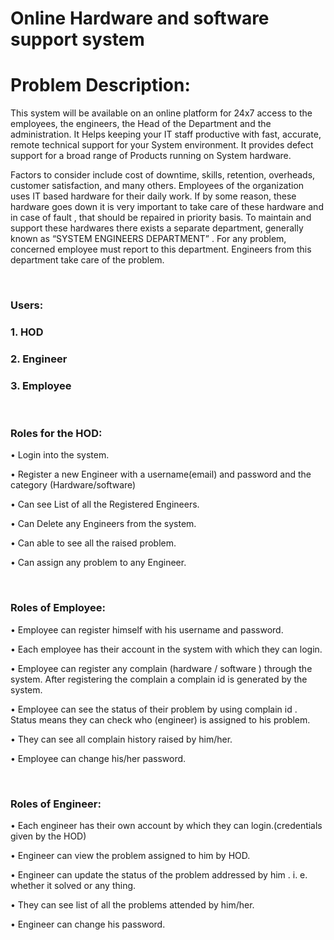 # Online Hardware and software support system

<h1>Problem Description:</h1>
  
<p>This system will be available on an online platform for 24x7 access to the employees, the engineers, the Head of the Department and the 
administration. It Helps keeping your IT staff productive with fast, accurate, remote technical support for your System environment. It provides 
defect support for a broad range of Products running on System hardware.</p>
  
<p>Factors to consider include cost of downtime, skills, retention, overheads, customer satisfaction, and many others.
Employees of the organization uses IT based hardware for their daily work. If by some reason, these hardware goes down it is very
important to take care of these hardware and in case of fault , that should be repaired in priority basis. To maintain and support these
hardwares there exists a separate department, generally known as “SYSTEM ENGINEERS DEPARTMENT” . For any problem, concerned
employee must report to this department. Engineers from this department take care of the problem.</p>
<br />
<h3>Users:</h3>
<h3>1. HOD</h3>
<h3>2. Engineer</h3>
<h3>3. Employee</h3>
<br />
<h3>Roles for the HOD:</h3>
<p>• Login into the system.</p>
<p>• Register a new Engineer with a username(email) and password and the category (Hardware/software)</p>
<p>• Can see List of all the Registered Engineers.</p>
<p>• Can Delete any Engineers from the system.</p>
<p>• Can able to see all the raised problem.</p>
<p>• Can assign any problem to any Engineer.</p>
<br />
<h3>Roles of Employee:</h3>
<p>• Employee can register himself with his username and password.</p>
<p>• Each employee has their account in the system with which they can login.</p>
<p>• Employee can register any complain (hardware / software ) through the system. After registering the complain a complain id is 
generated by the system.</p>
<p>• Employee can see the status of their problem by using complain id . Status means they can check who (engineer) is assigned to 
his problem.</p>
<p>• They can see all complain history raised by him/her.</p>
<p>• Employee can change his/her password.</p>
<br />
<h3>Roles of Engineer:</h3>
<p>• Each engineer has their own account by which they can login.(credentials given by the HOD)</p>
<p>• Engineer can view the problem assigned to him by HOD.</p>
<p>• Engineer can update the status of the problem addressed by him . i. e. whether it solved or any thing.</p>
<p>• They can see list of all the problems attended by him/her.</p>
<p>• Engineer can change his password.</p>

